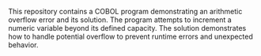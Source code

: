 This repository contains a COBOL program demonstrating an arithmetic overflow error and its solution. The program attempts to increment a numeric variable beyond its defined capacity. The solution demonstrates how to handle potential overflow to prevent runtime errors and unexpected behavior.